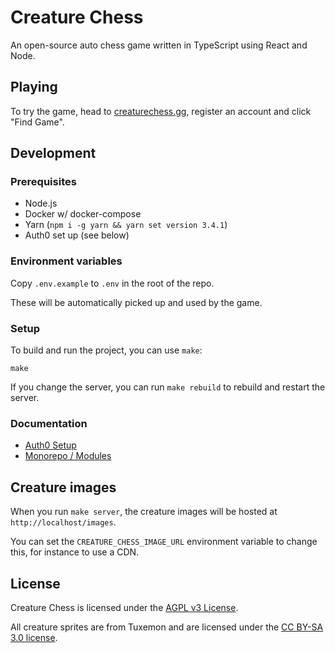 # Creature Chess

An open-source auto chess game written in TypeScript using React and Node.

## Playing

To try the game, head to [creaturechess.gg](https://creaturechess.gg), register an account and click "Find Game".

## Development

### Prerequisites

- Node.js
- Docker w/ docker-compose
- Yarn (`npm i -g yarn && yarn set version 3.4.1`)
- Auth0 set up (see below)

### Environment variables

Copy `.env.example` to `.env` in the root of the repo.

These will be automatically picked up and used by the game.

### Setup

To build and run the project, you can use `make`:

```shell
make
```

If you change the server, you can run `make rebuild` to rebuild and restart the server.

### Documentation

- [Auth0 Setup](docs/auth0.md)
- [Monorepo / Modules](docs/monorepo.md)

## Creature images

When you run `make server`, the creature images will be hosted at `http://localhost/images`.

You can set the `CREATURE_CHESS_IMAGE_URL` environment variable to change this, for instance to use a CDN.

## License

Creature Chess is licensed under the [AGPL v3 License](LICENSE).

All creature sprites are from Tuxemon and are licensed under the [CC BY-SA 3.0 license](https://creativecommons.org/licenses/by-sa/3.0/).
